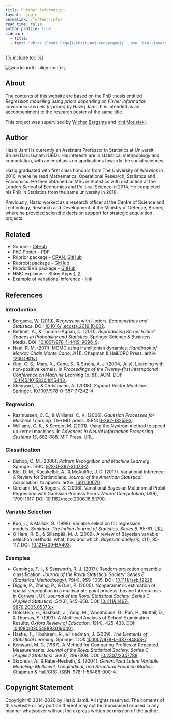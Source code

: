 ```yaml
---
title: Further Information
layout: single
permalink: /further-info/
read_time: false
author_profile: true
sidebar:
  - title:
  - text: "<br/> [Front Page](/chain-not-converged){: .btn .btn--inverse}"
---
```


{% include toc %}

![wordcloud](/assets/images/wordcloud_2.png){: .align-center}

## About

The contents of this website are based on the PhD thesis entitled *Regression modelling using priors depending on Fisher information covariance kernels (I-priors)* by Haziq Jamil. It is intended as an accompaniment to the research poster of the same title.

This project was supervised by [Wicher Bergsma](http://www.lse.ac.uk/researchandexpertise/experts/profile.aspx?KeyValue=w.p.bergsma%40lse.ac.uk) and [Irini Moustaki](http://stats.lse.ac.uk/moustaki/).



## Author

Haziq Jamil is currently an Assistant Professor in Statistics at Universiti Brunei Darussalam (UBD).
His interests are in statistical methodology and computation, with an emphasis on applications towards the social sciences.

Haziq graduated with first class honours from The University of Warwick in 2010, where he read Mathematics, Operational Research, Statistics and Economics. 
He then obtained an MSc in Statistics with distinction at the London School of Economics and Political Science in 2014. 
He completed his PhD in Statistics from the same university in 2018.

Previously, Haziq worked as a research officer at the Centre of Science and Technology, Research and Development at the Ministry of Defence, Brunei, where he provided scientific decision support for strategic acquisition projects.

<!-- ## Citation

[TBC] -->

## Related

- Source - [GitHub](https://github.com/haziqj/phd-poster)
- PhD Poster - [PDF](/my-phd-poster.pdf)
- R/iprior package - [CRAN](https://cran.r-project.org/package=iprior), [GitHub](https://github.com/haziqjamil/iprior)
- R/iprobit package - [GitHub](https://github.com/haziqjamil/iprobit)
- R/ipriorBVS package - [GitHub](https://github.com/haziqjamil/ipriorBVS)
- HMC explainer - Shiny Apps [1](https://haziqjamil.shinyapps.io/hmc1/), [2](https://haziqjamil.shinyapps.io/hmc2/)
- Example of variational inference - [link](http://phd3.haziqj.ml/#supplementary-material)



## References

### Introduction

- Bergsma, W. (2019). Regression with I-priors. _Econometrics and Statistics_. DOI: [10.1016/j.ecosta.2019.10.002](https://doi.org/10.1016/j.ecosta.2019.10.002).
- Berlinet, A., & Thomas-Agnan, C. (2011). _Reproducing Kernel Hilbert Spaces in Probability and Statistics_. Springer Science & Business Media. DOI: [10.1007/978-1-4419-9096-9](https://dx.doi.org/10.1007/978-1-4419-9096-9).
- Neal, R. M. (2011). MCMC using Hamiltonian dynamics. _Handbook of Markov Chain Monte Carlo_, _2_(11). Chapman & Hall/CRC Press. arXiv: [1206.1901v1](https://arxiv.org/pdf/1206.1901.pdf).
- Ong, C. S., Mary, X., Canu, S., & Smola, A. J. (2004, July). Learning with non-positive kernels. In _Proceedings of the Twenty-first International Conference on Machine Learning_ (p. 81). ACM. DOI: [10.1145/1015330.1015443
](https://doi.org/10.1145/1015330.1015443).
- Steinwart, I., & Christmann, A. (2008). _Support Vector Machines_. Springer. [10.1007/978-0-387-77242-4](https://dx.doi.org/10.1007/978-0-387-77242-4)

### Regression

- Rasmussen, C. E., & Williams, C. K. (2006). _Gaussian Processes for Machine Learning_. The MIT press. ISBN: [0-262-18253-X](http://www.gaussianprocess.org/gpml/).
- Williams, C. K., & Seeger, M. (2001). Using the Nyström method to speed up kernel machines. In _Advances in Neural Information Processing Systems 13_, 682-688. MIT Press. [URL](http://papers.nips.cc/paper/1866-using-the-nystrom-method-to-speed-up-kernel-machines.pdf).

### Classification

- Bishop, C. M. (2006). _Pattern Recognition and Machine Learning_. Springer. ISBN: [978-0-387-31073-2](http://www.springer.com/gb/book/9780387310732).
- Blei, D. M., Kucukelbir, A., & McAuliffe, J. D. (2017). Variational Inference: A Review for Statisticians. *Journal of the American Statistical Association*, to appear. arXiv: [1601.00670](https://arxiv.org/abs/1601.00670).
- Girolami, M., & Rogers, S. (2006). Variational Bayesian Multinomial Probit Regression with Gaussian Process Priors. _Neural Computation_, _18_(8), 1790-1817. DOI: [10.1162/neco.2006.18.8.1790](http://dx.doi.org/10.1162/neco.2006.18.8.1790).

### Variable Selection

- Kuo, L., & Mallick, B. (1998). Variable selection for regression models. _Sankhyā: The Indian Journal of Statistics, Series B_, 65-81. [URL](http://sankhya.isical.ac.in/search/60b1/lynnfnl.html).
- O'Hara, R. B., & Sillanpää, M. J. (2009). A review of Bayesian variable selection methods: what, how and which. _Bayesian analysis_, _4_(1), 85-117. DOI: [10.1214/09-BA403](http://dx.doi.org/10.1214/09-BA403).

### Examples

- Cannings, T. I., & Samworth, R. J. (2017). Random‐projection ensemble classification. _Journal of the Royal Statistical Society: Series B (Statistical Methodology)_, _79_(4), 959-1035. DOI: [10.1111/rssb.12228](http://dx.doi.org/10.1111/rssb.12228).
- Diggle, P., Zheng, P., & Durr, P. (2005). Nonparametric estimation of spatial segregation in a multivariate point process: bovine tuberculosis in Cornwall, UK. _Journal of the Royal Statistical Society: Series C (Applied Statistics)_, _54_(3), 645-658. DOI: [10.1111/j.1467-9876.2005.05373.x](http://dx.doi.org/10.1111/j.1467-9876.2005.05373.x)
- Goldstein, H., Rasbash, J., Yang, M., Woodhouse, G., Pan, H., Nuttall, D., & Thomas, S. (1993). A Multilevel Analysis of School Examination Results. _Oxford Review of Education_, _19_(4), 425-433. DOI: [10.1080/0305498930190401](http://dx.doi.org/10.1080/0305498930190401).
- Hastie, T., Tibshirani, R., & Friedman, J. (2009). _The Elements of Statistical Learning_. Springer. DOI: [10.1007/978-0-387-84858-7](https://dx.doi.org/10.1007/978-0-387-84858-7).
- Kenward, M. G. (1987). A Method for Comparing Profiles of Repeated Measurements. _Journal of the Royal Statistical Society: Series C (Applied Statistics)_, _36_(3), 296-308. DOI: [10.2307/2347788](https://dx.doi.org/10.2307/2347788).
- Skrondal, A., & Rabe-Hesketh, S. (2004). _Generalized Latent Variable Modeling: Multilevel, Longitudinal, and Structural Equation Models_. Chapman & Hall/CRC. ISBN: [978-1-58488-000-4](https://www.crcpress.com/Generalized-Latent-Variable-Modeling-Multilevel-Longitudinal-and-Structural/Skrondal-Rabe-Hesketh/p/book/9781584880004).



## Copyright Statement

Copyright © 2014-2020 by Haziq Jamil. All rights reserved. The contents of this website or any portion thereof may not be reproduced or used in any manner whatsoever without the express written permission of the author.